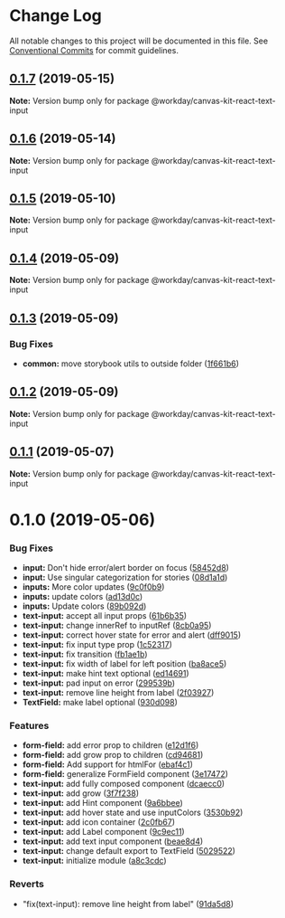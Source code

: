 # Change Log

All notable changes to this project will be documented in this file.
See [Conventional Commits](https://conventionalcommits.org) for commit guidelines.

## [0.1.7](https://ghe.megaleo.com/design/canvas-kit-react/tree/master/modules/canvas-kit-react-text-input/compare/@workday/canvas-kit-react-text-input@0.1.6...@workday/canvas-kit-react-text-input@0.1.7) (2019-05-15)

**Note:** Version bump only for package @workday/canvas-kit-react-text-input





## [0.1.6](https://ghe.megaleo.com/design/canvas-kit-react/tree/master/modules/canvas-kit-react-text-input/compare/@workday/canvas-kit-react-text-input@0.1.5...@workday/canvas-kit-react-text-input@0.1.6) (2019-05-14)

**Note:** Version bump only for package @workday/canvas-kit-react-text-input





## [0.1.5](https://ghe.megaleo.com/design/canvas-kit-react/tree/master/modules/canvas-kit-react-text-input/compare/@workday/canvas-kit-react-text-input@0.1.4...@workday/canvas-kit-react-text-input@0.1.5) (2019-05-10)

**Note:** Version bump only for package @workday/canvas-kit-react-text-input





## [0.1.4](https://ghe.megaleo.com/design/canvas-kit-react/tree/master/modules/canvas-kit-react-text-input/compare/@workday/canvas-kit-react-text-input@0.1.3...@workday/canvas-kit-react-text-input@0.1.4) (2019-05-09)

**Note:** Version bump only for package @workday/canvas-kit-react-text-input





## [0.1.3](https://ghe.megaleo.com/design/canvas-kit-react/tree/master/modules/canvas-kit-react-text-input/compare/@workday/canvas-kit-react-text-input@0.1.2...@workday/canvas-kit-react-text-input@0.1.3) (2019-05-09)


### Bug Fixes

* **common:** move storybook utils to outside folder ([1f661b6](https://ghe.megaleo.com/design/canvas-kit-react/tree/master/modules/canvas-kit-react-text-input/commits/1f661b6))





## [0.1.2](https://ghe.megaleo.com/design/canvas-kit-react/tree/master/modules/canvas-kit-react-text-input/compare/@workday/canvas-kit-react-text-input@0.1.1...@workday/canvas-kit-react-text-input@0.1.2) (2019-05-09)

**Note:** Version bump only for package @workday/canvas-kit-react-text-input





## [0.1.1](https://ghe.megaleo.com/design/canvas-kit-react/tree/master/modules/canvas-kit-react-text-input/compare/@workday/canvas-kit-react-text-input@0.1.0...@workday/canvas-kit-react-text-input@0.1.1) (2019-05-07)

**Note:** Version bump only for package @workday/canvas-kit-react-text-input





# 0.1.0 (2019-05-06)


### Bug Fixes

* **input:** Don't hide error/alert border on focus ([58452d8](https://ghe.megaleo.com/design/canvas-kit-react/tree/master/modules/canvas-kit-react-text-input/commits/58452d8))
* **input:** Use singular categorization for stories ([08d1a1d](https://ghe.megaleo.com/design/canvas-kit-react/tree/master/modules/canvas-kit-react-text-input/commits/08d1a1d))
* **inputs:** More color updates ([9c0f0b9](https://ghe.megaleo.com/design/canvas-kit-react/tree/master/modules/canvas-kit-react-text-input/commits/9c0f0b9))
* **inputs:** update colors ([ad13d0c](https://ghe.megaleo.com/design/canvas-kit-react/tree/master/modules/canvas-kit-react-text-input/commits/ad13d0c))
* **inputs:** Update colors ([89b092d](https://ghe.megaleo.com/design/canvas-kit-react/tree/master/modules/canvas-kit-react-text-input/commits/89b092d))
* **text-input:** accept all input props ([61b6b35](https://ghe.megaleo.com/design/canvas-kit-react/tree/master/modules/canvas-kit-react-text-input/commits/61b6b35))
* **text-input:** change innerRef to inputRef ([8cb0a95](https://ghe.megaleo.com/design/canvas-kit-react/tree/master/modules/canvas-kit-react-text-input/commits/8cb0a95))
* **text-input:** correct hover state for error and alert ([dff9015](https://ghe.megaleo.com/design/canvas-kit-react/tree/master/modules/canvas-kit-react-text-input/commits/dff9015))
* **text-input:** fix input type prop ([1c52317](https://ghe.megaleo.com/design/canvas-kit-react/tree/master/modules/canvas-kit-react-text-input/commits/1c52317))
* **text-input:** fix transition ([fb1ae1b](https://ghe.megaleo.com/design/canvas-kit-react/tree/master/modules/canvas-kit-react-text-input/commits/fb1ae1b))
* **text-input:** fix width of label for left position ([ba8ace5](https://ghe.megaleo.com/design/canvas-kit-react/tree/master/modules/canvas-kit-react-text-input/commits/ba8ace5))
* **text-input:** make hint text optional ([ed14691](https://ghe.megaleo.com/design/canvas-kit-react/tree/master/modules/canvas-kit-react-text-input/commits/ed14691))
* **text-input:** pad input on error ([299539b](https://ghe.megaleo.com/design/canvas-kit-react/tree/master/modules/canvas-kit-react-text-input/commits/299539b))
* **text-input:** remove line height from label ([2f03927](https://ghe.megaleo.com/design/canvas-kit-react/tree/master/modules/canvas-kit-react-text-input/commits/2f03927))
* **TextField:** make label optional ([930d098](https://ghe.megaleo.com/design/canvas-kit-react/tree/master/modules/canvas-kit-react-text-input/commits/930d098))


### Features

* **form-field:** add error prop to children ([e12d1f6](https://ghe.megaleo.com/design/canvas-kit-react/tree/master/modules/canvas-kit-react-text-input/commits/e12d1f6))
* **form-field:** add grow prop to children ([cd94681](https://ghe.megaleo.com/design/canvas-kit-react/tree/master/modules/canvas-kit-react-text-input/commits/cd94681))
* **form-field:** Add support for htmlFor ([ebaf4c1](https://ghe.megaleo.com/design/canvas-kit-react/tree/master/modules/canvas-kit-react-text-input/commits/ebaf4c1))
* **form-field:** generalize FormField component ([3e17472](https://ghe.megaleo.com/design/canvas-kit-react/tree/master/modules/canvas-kit-react-text-input/commits/3e17472))
* **text-input:** add fully composed component ([dcaecc0](https://ghe.megaleo.com/design/canvas-kit-react/tree/master/modules/canvas-kit-react-text-input/commits/dcaecc0))
* **text-input:** add grow ([3f7f238](https://ghe.megaleo.com/design/canvas-kit-react/tree/master/modules/canvas-kit-react-text-input/commits/3f7f238))
* **text-input:** add Hint component ([9a6bbee](https://ghe.megaleo.com/design/canvas-kit-react/tree/master/modules/canvas-kit-react-text-input/commits/9a6bbee))
* **text-input:** add hover state and use inputColors ([3530b92](https://ghe.megaleo.com/design/canvas-kit-react/tree/master/modules/canvas-kit-react-text-input/commits/3530b92))
* **text-input:** add icon container ([2c0fb67](https://ghe.megaleo.com/design/canvas-kit-react/tree/master/modules/canvas-kit-react-text-input/commits/2c0fb67))
* **text-input:** add Label component ([9c9ec11](https://ghe.megaleo.com/design/canvas-kit-react/tree/master/modules/canvas-kit-react-text-input/commits/9c9ec11))
* **text-input:** add text input component ([beae8d4](https://ghe.megaleo.com/design/canvas-kit-react/tree/master/modules/canvas-kit-react-text-input/commits/beae8d4))
* **text-input:** change default export to TextField ([5029522](https://ghe.megaleo.com/design/canvas-kit-react/tree/master/modules/canvas-kit-react-text-input/commits/5029522))
* **text-input:** initialize module ([a8c3cdc](https://ghe.megaleo.com/design/canvas-kit-react/tree/master/modules/canvas-kit-react-text-input/commits/a8c3cdc))


### Reverts

* "fix(text-input): remove line height from label" ([91da5d8](https://ghe.megaleo.com/design/canvas-kit-react/tree/master/modules/canvas-kit-react-text-input/commits/91da5d8))
